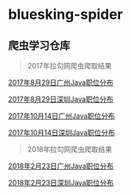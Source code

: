 # bluesking-spider
## 爬虫学习仓库

> 2017年拉勾网爬虫爬取结果

[2017年8月29日广州Java职位分布](https://a1023293003.github.io/StaticHtmlPage/lagou/result-%E5%B9%BF%E5%B7%9E-Java-2017%E5%B9%B48%E6%9C%8829%E6%97%A5.html)

[2017年8月29日深圳Java职位分布](https://a1023293003.github.io/StaticHtmlPage/lagou/result-%E6%B7%B1%E5%9C%B3-Java-2017%E5%B9%B48%E6%9C%8829%E6%97%A5.html)

[2017年10月14日广州Java职位分布](https://a1023293003.github.io/StaticHtmlPage/lagou/result-%E5%B9%BF%E5%B7%9E-Java-2017%E5%B9%B410%E6%9C%8814%E6%97%A5.html)

[2017年10月14日深圳Java职位分布](https://a1023293003.github.io/StaticHtmlPage/lagou/result-%E6%B7%B1%E5%9C%B3-Java-2017%E5%B9%B410%E6%9C%8814%E6%97%A5.html)

> 2018年拉勾网爬虫爬取结果

[2018年2月23日广州Java职位分布](https://a1023293003.github.io/StaticHtmlPage/lagou/result-%E5%B9%BF%E5%B7%9E-Java-2018%E5%B9%B42%E6%9C%8823%E6%97%A5.html)

[2018年2月23日深圳Java职位分布](https://a1023293003.github.io/StaticHtmlPage/lagou/result-%E6%B7%B1%E5%9C%B3-Java-2018%E5%B9%B42%E6%9C%8823%E6%97%A5.html)
